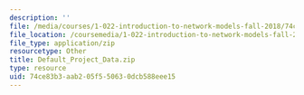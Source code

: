 ```yaml
---
description: ''
file: /media/courses/1-022-introduction-to-network-models-fall-2018/74ce83b3aab205f550630dcb588eee15_Default_Project_Data.zip
file_location: /coursemedia/1-022-introduction-to-network-models-fall-2018/74ce83b3aab205f550630dcb588eee15_Default_Project_Data.zip
file_type: application/zip
resourcetype: Other
title: Default_Project_Data.zip
type: resource
uid: 74ce83b3-aab2-05f5-5063-0dcb588eee15
---
```

